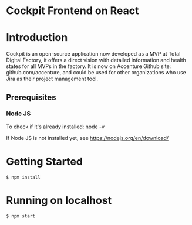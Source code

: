 # Cockpit Frontend on React

# Introduction 
Cockpit is an open-source application now developed as a MVP at Total Digital Factory, it offers a direct vision with detailed information and health states for all MVPs in the factory.
It is now on Accenture Github site: github.com/accenture, and could be used for other organizations who use Jira as their project management tool.

## Prerequisites
### Node JS

To check if it's already installed:
node -v

If Node JS is not installed yet, see https://nodejs.org/en/download/


# Getting Started
    $ npm install

# Running on localhost

    $ npm start